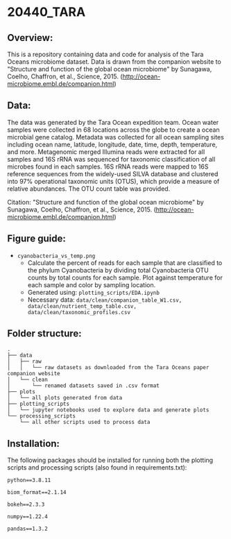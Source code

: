 # 20440_TARA


## Overview:

This is a repository containing data and code for analysis of the Tara Oceans microbiome dataset. Data is drawn from the companion website to "Structure and function of the global ocean microbiome" by Sunagawa, Coelho, Chaffron, et al., Science, 2015. (http://ocean-microbiome.embl.de/companion.html)

## Data:

The data was generated by the Tara Ocean expedition team. Ocean water samples were collected in 68 locations across the globe to create a ocean microbial gene catalog. Metadata was collected for all ocean sampling sites including ocean name, latitude, longitude, date, time, depth, temperature, and more. Metagenomic merged Illumina reads were extracted for all samples and 16S rRNA was sequenced for taxonomic classification of all microbes found in each samples. 16S rRNA reads were mapped to 16S reference sequences from the widely-used SILVA database and clustered into 97% operational taxonomic units (OTUS), which provide a measure of relative abundances. The OTU count table was provided.

Citation: "Structure and function of the global ocean microbiome" by Sunagawa, Coelho, Chaffron, et al., Science, 2015. (http://ocean-microbiome.embl.de/companion.html)


## Figure guide:
- ```cyanobacteria_vs_temp.png```
    - Calculate the percent of reads for each sample that are classified to the phylum Cyanobacteria by dividing total Cyanobacteria OTU counts by total counts for each sample. Plot against temperature for each sample and color by sampling location.
    - Generated using: ```plotting_scripts/EDA.ipynb```
    - Necessary data: ```data/clean/companion_table_W1.csv, data/clean/nutrient_temp_table.csv, data/clean/taxonomic_profiles.csv```
    

## Folder structure:

```
.
├── data
│   ├── raw
│   │   └── raw datasets as downloaded from the Tara Oceans paper companion website
│   └── clean
│       └── renamed datasets saved in .csv format 
├── plots
│   └── all plots generated from data
├── plotting_scripts
│   └── jupyter notebooks used to explore data and generate plots
└── processing_scripts
    └── all other scripts used to process data
 ```
 
## Installation:

The following packages should be installed for running both the plotting scripts and processing scripts (also found in requirements.txt):

```
python==3.8.11 

biom_format==2.1.14

bokeh==2.3.3

numpy==1.22.4

pandas==1.3.2
```
